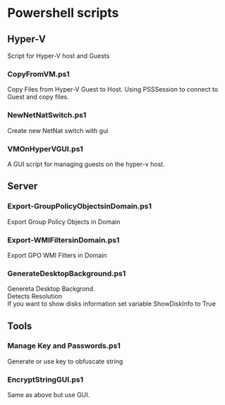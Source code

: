 # Powershell scripts

## Hyper-V
Script for Hyper-V host and Guests

### CopyFromVM.ps1
Copy Files from Hyper-V Guest to Host. 
Using PSSSession to connect to Guest and copy files.

### NewNetNatSwitch.ps1
Create new NetNat switch with gui

### VMOnHyperVGUI.ps1
A GUI script for managing guests on the hyper-v host.

## Server

### Export-GroupPolicyObjectsinDomain.ps1
Export Group Policy Objects in Domain

### Export-WMIFiltersinDomain.ps1
Export GPO WMI Filters in Domain 

### GenerateDesktopBackground.ps1
Genereta Desktop Backgrond.  
Detects Resolution  
If you want to show disks information set variable ShowDiskInfo to True

## Tools

### Manage Key and Passwords.ps1
Generate or use key to obfuscate string

### EncryptStringGUI.ps1
Same as above but use GUI. 
